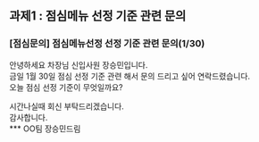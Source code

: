 ## 과제1 : 점심메뉴 선정 기준 관련 문의

### [점심문의] 점심메뉴선정 선정 기준 관련 문의(1/30)

안녕하세요 차장님 신입사원 장승민입니다.<br/>
금일 1월 30일 점심 선정 기준 관련 해서 문의 드리고 싶어 연락드렸습니다.<br/>
오늘 점심 선정 기준이 무엇일까요?<br/>

시간나실때 회신 부탁드리겠습니다.<br/>
감사합니다.<br/>
*** OO팀 장승민드림

